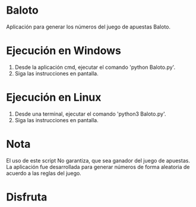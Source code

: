 # Baloto
Aplicación para generar los números del juego de apuestas Baloto.

# Ejecución en Windows
1. Desde la aplicación cmd, ejecutar el comando 'python Baloto.py'.
2. Siga las instrucciones en pantalla.

# Ejecución en Linux
1. Desde una terminal, ejecutar el comando 'python3 Baloto.py'.
2. Siga las instrucciones en pantalla.

# Nota
El uso de este script No garantiza, que sea ganador del juego de apuestas. La aplicación fue desarrollada para generar números de forma aleatoria de acuerdo a las reglas del juego.

# Disfruta
